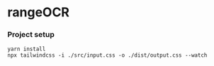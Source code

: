 # rangeOCR

### Project setup

```
yarn install
npx tailwindcss -i ./src/input.css -o ./dist/output.css --watch
```
